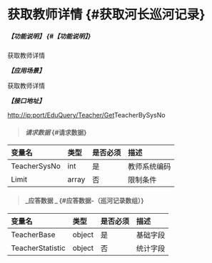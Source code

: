 # 获取教师详情 {#获取河长巡河记录}

##### _【功能说明】_ {#【功能说明】}

获取教师详情

_**【应用场景】**_

获取教师详情

_**【接口地址】**_

[http://ip:port/EduQuery/Teacher/Get](http://ip:port/HMQuery/PatrolRiver/GetPatrolRivers)TeacherBySysNo

> #### _请求数据_ {#请求数据}

| 变量名 | 类型 | 是否必须 | 描述 |
| :--- | :--- | :--- | :--- |
| TeacherSysNo | int | 是 | 教师系统编码 |
| Limit | array | 否 | 限制条件 |

> #### _应答数据 _ {#应答数据-（巡河记录数组）}

| 变量名 | 类型 | 是否必须 | 描述 |
| :--- | :--- | :--- | :--- |
| TeacherBase | object | 是 | 基础字段 |
| TeacherStatistic | object | 否 | 统计字段 |



